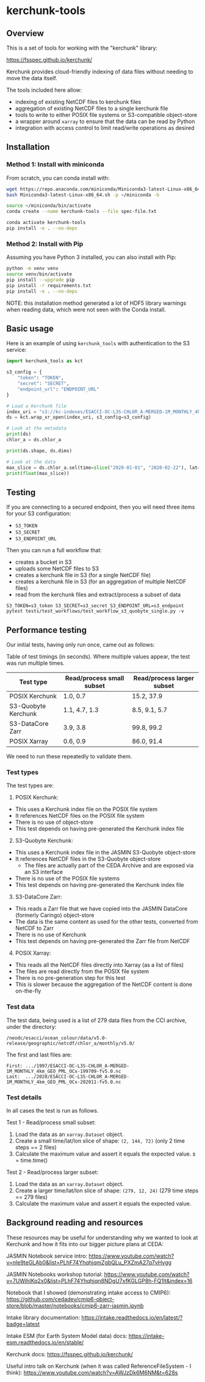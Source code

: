 # kerchunk-tools

## Overview

This is a set of tools for working with the "kerchunk" library:

 https://fsspec.github.io/kerchunk/

Kerchunk provides cloud-friendly indexing of data files without needing to move
the data itself.

The tools included here allow:
 - indexing of existing NetCDF files to kerchunk files
 - aggregation of existing NetCDF files to a single kerchunk file
 - tools to write to either POSIX file systems or S3-compatible object-store
 - a wrapper around `xarray` to ensure that the data can be read by Python
 - integration with access control to limit read/write operations as desired

## Installation

### Method 1: Install with miniconda

From scratch, you can conda install with:

```bash
wget https://repo.anaconda.com/miniconda/Miniconda3-latest-Linux-x86_64.sh
bash Miniconda3-latest-Linux-x86_64.sh -p ~/miniconda -b

source ~/miniconda/bin/activate
conda create --name kerchunk-tools --file spec-file.txt

conda activate kerchunk-tools
pip install -e . --no-deps
```

### Method 2: Install with Pip

Assuming you have Python 3 installed, you can also install with Pip:

```bash
python -m venv venv
source venv/bin/activate
pip install --upgrade pip
pip install -r requirements.txt
pip install -e . --no-deps 
```

NOTE: this installation method generated a lot of HDF5 library warnings 
      when reading data, which were not seen with the Conda install.

## Basic usage

Here is an example of using `kerchunk_tools` with authentication to the 
S3 service:

```python
import kerchunk_tools as kct

s3_config = {
    "token": "TOKEN",
    "secret": "SECRET",
    "endpoint_url": "ENDPOINT_URL"
}

# Load a Kerchunk file
index_uri = "s3://kc-indexes/ESACCI-OC-L3S-CHLOR_A-MERGED-1M_MONTHLY_4km_GEO_PML_OCx-fv5.0.json"
ds = kct.wrap_xr_open(index_uri, s3_config=s3_config)

# Look at the metadata
print(ds)
chlor_a = ds.chlor_a

print(ds.shape, ds.dims)

# Look at the data
max_slice = ds.chlor_a.sel(time=slice("2020-01-01", "2020-02-22"), lat=slice(40, 34), lon=slice(20, 23)))
print(float(max_slice))

```

## Testing

If you are connecting to a secured endpoint, then you will need three items for your S3 configuration:
 - `S3_TOKEN`
 - `S3_SECRET`
 - `S3_ENDPOINT_URL`

Then you can run a full workflow that:
 - creates a bucket in S3
 - uploads some NetCDF files to S3
 - creates a kerchunk file in S3 (for a single NetCDF file)
 - creates a kerchunk file in S3 (for an aggregation of multiple NetCDF files)
 - read from the kerchunk files and extract/process a subset of data

```
S3_TOKEN=s3_token S3_SECRET=s3_secret S3_ENDPOINT_URL=s3_endpoint pytest tests/test_workflows/test_workflow_s3_quobyte_single.py -v
```

## Performance testing

Our initial tests, having only run once, came out as follows:

Table of test timings (in seconds). Where multiple values appear, the test was run multiple times.


| Test type           | Read/process small subset | Read/process larger subset |
|---------------------|---------------------------|----------------------------|
| POSIX Kerchunk      |                  1.0, 0.7 |                 15.2, 37.9 |
| S3-Quobyte Kerchunk |             1.1, 4.7, 1.3 |            8.5,  9.1,  5.7 |
| S3-DataCore Zarr    |                  3.9, 3.8 |                 99.8, 99.2 |
| POSIX Xarray        |                  0.6, 0.9 |                 86.0, 91.4 |

We need to run these repeatedly to validate them.

### Test types

The test types are:
1. POSIX Kerchunk:
  - This uses a Kerchunk index file on the POSIX file system
  - It references NetCDF files on the POSIX file system
  - There is no use of object-store
  - This test depends on having pre-generated the Kerchunk index file
2. S3-Quobyte Kerchunk:
  - This uses a Kerchunk index file in the JASMIN S3-Quobyte object-store
  - It references NetCDF files in the S3-Quobyte object-store 
    - The files are actually part of the CEDA Archive and are exposed via an S3 interface
  - There is no use of the POSIX file systems
  - This test depends on having pre-generated the Kerchunk index file
3. S3-DataCore Zarr:
  - This reads a Zarr file that we have copied into the JASMIN DataCore (formerly Caringo) object-store
  - The data is the same content as used for the other tests, converted from NetCDF to Zarr
  - There is no use of Kerchunk
  - This test depends on having pre-generated the Zarr file from NetCDF
4. POSIX Xarray:
  - This reads all the NetCDF files directly into Xarray (as a list of files)
  - The files are read directly from the POSIX file system 
  - There is no pre-generation step for this test
  - This is slower because the aggregation of the NetCDF content is done on-the-fly

### Test data

The test data, being used is a list of 279 data files from the CCI archive, under the directory:

```
/neodc/esacci/ocean_colour/data/v5.0-release/geographic/netcdf/chlor_a/monthly/v5.0/
```

The first and last files are:

```
First: .../1997/ESACCI-OC-L3S-CHLOR_A-MERGED-1M_MONTHLY_4km_GEO_PML_OCx-199709-fv5.0.nc 
Last:  .../2020/ESACCI-OC-L3S-CHLOR_A-MERGED-1M_MONTHLY_4km_GEO_PML_OCx-202011-fv5.0.nc 
```

### Test details

In all cases the test is run as follows.

Test 1 - Read/process small subset:

1. Load the data as an `xarray.Dataset` object.
2. Create a small time/lat/lon slice of shape: `(2, 144, 72)` (only 2 time steps == 2 files)
3. Calculate the maximum value and assert it equals the expected value.     s = time.time()

Test 2 - Read/process larger subset:

1. Load the data as an `xarray.Dataset` object.
2. Create a larger time/lat/lon slice of shape: `(279, 12, 24)` (279 time steps == 279 files)
3. Calculate the maximum value and assert it equals the expected value. 


## Background reading and resources

These resources may be useful for understanding why we wanted to look at Kerchunk and how it fits into our bigger picture plans at CEDA:

JASMIN Notebook service intro: https://www.youtube.com/watch?v=nle9teGLAb0&list=PLhF74YhqhjqmZgbQLu_PXZmA27q7vHygg

JASMIN Notebooks workshop tutorial: https://www.youtube.com/watch?v=7UWjhIKq2x0&list=PLhF74Yhqhjqn8NDgU7xfKGLGP8h-FQ1lt&index=16

Notebook that I showed (demonstrating intake access to CMIP6): https://github.com/cedadev/cmip6-object-store/blob/master/notebooks/cmip6-zarr-jasmin.ipynb

Intake library documentation: https://intake.readthedocs.io/en/latest/?badge=latest

Intake ESM (for Earth System Model data) docs: https://intake-esm.readthedocs.io/en/stable/

Kerchunk docs: https://fsspec.github.io/kerchunk/

Useful intro talk on Kerchunk (when it was called ReferenceFileSystem - I think): https://www.youtube.com/watch?v=AWJzDk6M6NM&t=628s
